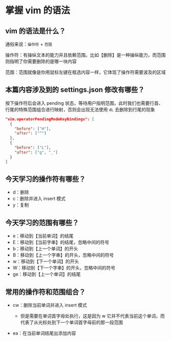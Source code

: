 # 掌握 vim 的语法

## vim 的语法是什么？

通俗来说：`操作符` + `范围`

操作符：有操纵文本的能力并且依赖范围。比如【删除】是一种操纵能力，而范围则指明了你需要删除的是哪一块内容

范围：范围就像是你用鼠标左键在框选内容一样，它体现了操作符需要波及的区域

## 本篇内容涉及到的 settings.json 修改有哪些？

按下操作符后会进入 pending 状态，等待用户指明范围，此时我们也需要行首、行尾的特殊范围组合进行映射，否则会出现无法使用 `dL` 去删除到行尾的现象

```json
"vim.operatorPendingModeKeyBindings": [
  {
    "before": ["H"],
    "after": ["^"]
  },
  {
    "before": ["L"],
    "after": ["g", "_"]
  }
]
```

## 今天学习的操作符有哪些？

- d：删除
- c：删除并进入 insert 模式
- y：复制

## 今天学习的范围有哪些？

- e：移动到【当前单词】的结尾
- E：移动到【当前字串】的结尾，忽略中间的符号
- b：移动到【上一个单词】的开头
- B：移动到【上一个字串】的开头，忽略中间的符号
- w：移动到【下一个单词】的开头
- W：移动到【下一个字串】的开头，忽略中间的符号
- ge：移动到【上一个单词】的结尾

## 常用的操作符和范围组合？

- cw：删除当前单词并进入 insert 模式

  - 但是需要在单词首字母处执行，这是因为 w 它并不代表当前这个单词，而代表了从光标处到下一个单词首字母前的那一段范围

- ea：在当前单词结尾出添加内容
